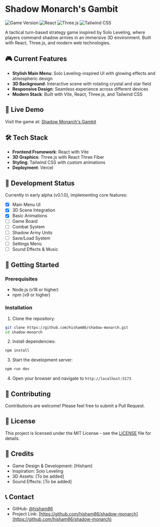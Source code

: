 # Shadow Monarch's Gambit

![Game Version](https://img.shields.io/badge/version-0.1.0_alpha-blue)
![React](https://img.shields.io/badge/React-18.x-61dafb)
![Three.js](https://img.shields.io/badge/Three.js-Latest-black)
![Tailwind CSS](https://img.shields.io/badge/Tailwind-3.x-38bdf8)

A tactical turn-based strategy game inspired by Solo Leveling, where players command shadow armies in an immersive 3D environment. Built with React, Three.js, and modern web technologies.

## 🎮 Current Features

- **Stylish Main Menu**: Solo Leveling-inspired UI with glowing effects and atmospheric design
- **3D Background**: Interactive scene with rotating crystal and star field
- **Responsive Design**: Seamless experience across different devices
- **Modern Stack**: Built with Vite, React, Three.js, and Tailwind CSS

## 🚀 Live Demo

Visit the game at: [Shadow Monarch's Gambit](https://shadow-monarch-game-hisham86s-projects.vercel.app)

## 🛠️ Tech Stack

- **Frontend Framework**: React with Vite
- **3D Graphics**: Three.js with React Three Fiber
- **Styling**: Tailwind CSS with custom animations
- **Deployment**: Vercel

## 🎯 Development Status

Currently in early alpha (v0.1.0), implementing core features:
- [x] Main Menu UI
- [x] 3D Scene Integration
- [x] Basic Animations
- [ ] Game Board
- [ ] Combat System
- [ ] Shadow Army Units
- [ ] Save/Load System
- [ ] Settings Menu
- [ ] Sound Effects & Music

## 🚀 Getting Started

### Prerequisites

- Node.js (v18 or higher)
- npm (v9 or higher)

### Installation

1. Clone the repository:
```bash
git clone https://github.com/hisham86/shadow-monarch.git
cd shadow-monarch
```

2. Install dependencies:
```bash
npm install
```

3. Start the development server:
```bash
npm run dev
```

4. Open your browser and navigate to `http://localhost:5173`

## 🤝 Contributing

Contributions are welcome! Please feel free to submit a Pull Request.

## 📝 License

This project is licensed under the MIT License - see the [LICENSE](LICENSE) file for details.

## 🎨 Credits

- Game Design & Development: [Hisham]
- Inspiration: Solo Leveling
- 3D Assets: [To be added]
- Sound Effects: [To be added]

## 📞 Contact

- GitHub: [@hisham86](https://github.com/hisham86)
- Project Link: [https://github.com/hisham86/shadow-monarch](https://github.com/hisham86/shadow-monarch)
